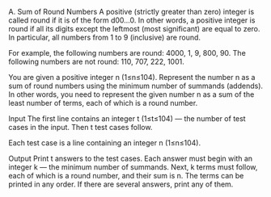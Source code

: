 <h>A. Sum of Round Numbers</h>
A positive (strictly greater than zero) integer is called round if it is of the form d00...0. In other words, a positive integer is round if all its digits except the leftmost (most significant) are equal to zero. In particular, all numbers from 1 to 9 (inclusive) are round.

For example, the following numbers are round: 4000, 1, 9, 800, 90. The following numbers are not round: 110, 707, 222, 1001.

You are given a positive integer n (1≤n≤104). Represent the number n as a sum of round numbers using the minimum number of summands (addends). In other words, you need to represent the given number n as a sum of the least number of terms, each of which is a round number.

Input
The first line contains an integer t (1≤t≤104) — the number of test cases in the input. Then t test cases follow.

Each test case is a line containing an integer n (1≤n≤104).

Output
Print t answers to the test cases. Each answer must begin with an integer k — the minimum number of summands. Next, k terms must follow, each of which is a round number, and their sum is n. The terms can be printed in any order. If there are several answers, print any of them.
